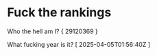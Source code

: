 # Fuck the rankings

Who the hell am I?
{ 29120369 }

What fucking year is it?
[ 2025-04-05T01:56:40Z ]
